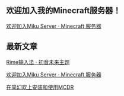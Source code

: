 ## 欢迎加入我的Minecraft服务器！

[欢迎加入Miku Server · Minecraft 服务器](../blog/minecraft-miku-server)

## 最新文章

[Rime输入法 · 初音未来主题](../blog/rime-miku-theme)

[欢迎加入Miku Server · Minecraft 服务器](../blog/minecraft-miku-server)

[在简幻欢上安装和使用MCDR](../blog/simpfun-mcdr)
